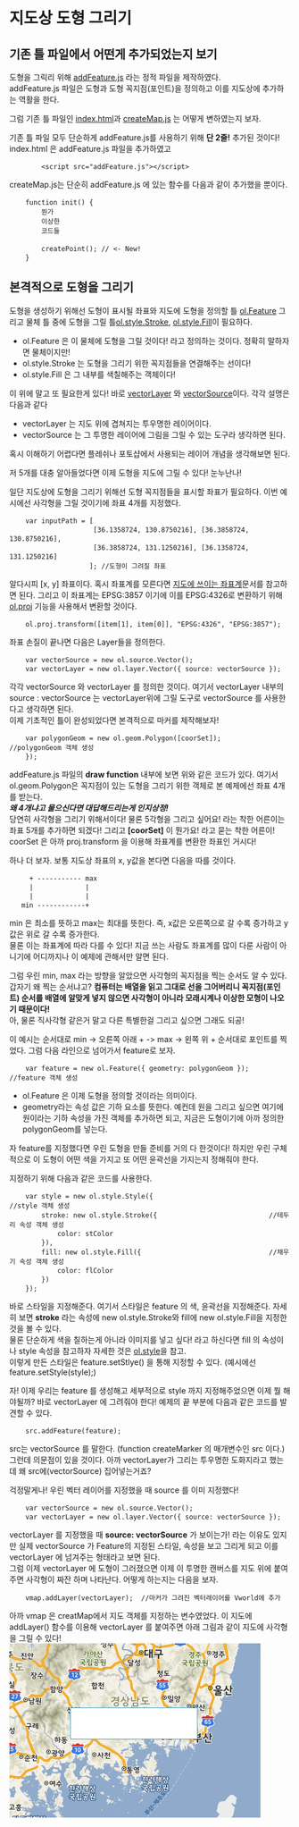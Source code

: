 # 지도상 도형 그리기

## 기존 틀 파일에서 어떤게 추가되었는지 보기

도형을 그릭리 위해 [addFeature.js](https://github.com/IngIeoAndSpare/Vworld_example/blob/master/addFeature/addFeature.js) 라는 정적 파일을 제작하였다.  
addFeature.js 파일은 도형과 도형 꼭지점(포인트)을 정의하고 이를 지도상에 추가하는 역활을 한다. 

그럼 기존 틀 파일인 [index.html](https://github.com/IngIeoAndSpare/Vworld_example/blob/master/addFeature/index.html)과 [createMap.js](https://github.com/IngIeoAndSpare/Vworld_example/blob/master/addFeature/createMap.js) 는 어떻게 변하였는지 보자.

기존 틀 파일 모두 단순하게 addFeature.js를 사용하기 위해 **단 2줄!** 추가된 것이다!  
index.html 은 addFeature.js 파일을 추가하였고
```{.html}
        <script src="addFeature.js"></script>
```
createMap.js는 단순히 addFeature.js 에 있는 함수를 다음과 같이 추가했을 뿐이다.
```{.javascript}
    function init() {
        뭔가
        이상한
        코드들

        createPoint(); // <- New!
    }

```

## 본격적으로 도형을 그리기

도형을 생성하기 위해선 도형이 표시될 좌표와 지도에 도형을 정의할 틀 [ol.Feature](https://openlayers.org/en/latest/apidoc/ol.Feature.html) 그리고 물체 틀 중에 도형을 그릴 틀[ol.style.Stroke](https://openlayers.org/en/latest/apidoc/ol.style.Stroke.html), [ol.style.Fill](https://openlayers.org/en/latest/apidoc/ol.style.Fill.html)이 필요하다.  

* ol.Feature 은 이 물체에 도형을 그릴 것이다! 라고 정의하는 것이다. 정확히 말하자면 물체이지만!
* ol.style.Stroke 는 도형을 그리기 위한 꼭지점들을 연결해주는 선이다! 
* ol.style.Fill 은 그 내부를 색칠해주는 객체이다! 

이 위에 말고 또 필요한게 있다! 바로 [vectorLayer](https://openlayers.org/en/latest/apidoc/ol.layer.Vector.html) 와 [vectorSource](http://openlayers.org/en/v3.6.0/apidoc/ol.source.Vector.html)이다. 각각 설명은 다음과 같다
* vectorLayer 는 지도 위에 겹쳐지는 투우명한 레이어이다. 
* vectorSource 는 그 투명한 레이어에 그림을 그릴 수 있는 도구라 생각하면 된다.

혹시 이해하기 어렵다면 플레쉬나 포토샵에서 사용되는 레이어 개념을 생각해보면 된다.

저 5개를 대충 알아들었다면 이제 도형을 지도에 그릴 수 있다! 눈누난나!  

일단 지도상에 도형을 그리기 위해선 도형 꼭지점들을 표시할 좌표가 필요하다. 이번 예시에선 사각형을 그릴 것이기에 좌표 4개를 지정했다.
```{.javascript}
    var inputPath = [
                     [36.1358724, 130.8750216], [36.3858724, 130.8750216],
                     [36.3858724, 131.1250216], [36.1358724, 131.1250216]
                    ]; //도형이 그려질 좌표
```
알다시피 [x, y] 좌표이다. 혹시 좌표계를 모른다면 [지도에 쓰이는 좌표계](http://www.osgeo.kr/17)문서를 참고하면 된다.
그리고 이 좌표계는 EPSG:3857 이기에 이를 EPSG:4326로 변환하기 위해 [ol.proj](http://openlayers.org/en/latest/apidoc/ol.proj.html) 기능을 사용해서 변환할 것이다.
```{.javascript}
    ol.proj.transform([item[1], item[0]], "EPSG:4326", "EPSG:3857");
```
좌표 손질이 끝나면 다음은 Layer들을 정의한다.

```{.javascript}
    var vectorSource = new ol.source.Vector();     
    var vectorLayer = new ol.layer.Vector({ source: vectorSource }); 
```
각각 vectorSource 와 vectorLayer 를 정의한 것이다. 여기서 vectorLayer 내부의 source : vectorSource 는 vectorLayer위에 그릴 도구로 vectorSource 를 사용한다고 생각하면 된다.  
이제 기초적인 틀이 완성되었다면 본격적으로 마커를 제작해보자!
```{.javascript}
    var polygonGeom = new ol.geom.Polygon([coorSet]);            //polygonGeom 객체 생성
    });
```
addFeature.js 파일의 **draw function** 내부에 보면 위와 같은 코드가 있다. 여기서 ol.geom.Polygon은 꼭지점이 있는 도형을 그리기 위한 객체로 본 예제에선 좌표 4개를 받는다.  
***왜 4개냐고 물으신다면 대답해드리는게 인지상정!***  
당연히 사각형을 그리기 위해서이다! 물론 5각형을 그리고 싶어요! 라는 착한 어른이는 좌표 5개를 추가하면 되겠다!
그리고 **[coorSet]** 이 뭔가요! 라고 묻는 착한 어른이! coorSet 은 아까 proj.transform 을 이용해 좌표계를 변환한 좌표인 거시다!

하나 더 보자. 보통 지도상 좌표의 x, y값을 본다면 다음을 따를 것이다.
```{.javascript}
     + ----------- max
     |             |
     |             |
   min ------------+
```
min 은 최소를 뜻하고 max는 최대를 뜻한다. 즉, x값은 오른쪽으로 갈 수록 증가하고 y값은 위로 갈 수록 증가한다.  
물론 이는 좌표계에 따라 다를 수 있다! 지금 쓰는 사람도 좌표계를 많이 다룬 사람이 아니기에 어디까지나 이 예제에 관해서만 알면 된다.  

그럼 우린 min, max 라는 방향을 알았으면 사각형의 꼭지점을 찍는 순서도 알 수 있다. 갑자기 왜 찍는 순서냐고?
**컴퓨터는 배열을 읽고 그대로 선을 그어버리니 꼭지점(포인트) 순서를 배열에 알맞게 넣지 않으면 사각형이 아니라 모래시계나 이상한 모형이 나오기 때문이다!**  
아, 물론 직사각형 같은거 말고 다른 특별한걸 그리고 싶으면 그래도 되공!
  
이 예시는 순서대로 min -> 오른쪽 아래 + -> max -> 왼쪽 위 + 순서대로 포인트를 찍었다.
그럼 다음 라인으로 넘어가서 feature로 보자.
```{.javascript}
    var feature = new ol.Feature({ geometry: polygonGeom });     //feature 객체 생성
```
* ol.Feature 은 이제 도형을 정의할 것이라는 의미이다.
* geometry라는 속성 값은 기하 요소를 뜻한다. 예컨데 원을 그리고 싶으면 여기에 원이라는 기하 속성을 가진 객체를 추가하면 되고, 지금은 도형이기에 아까 정의한 polygonGeom를 넣는다.

자 feature를 지정했다면 우린 도형을 만들 준비를 거의 다 한것이다! 하지만 우린 구체적으로 이 도형이 어떤 색을 가지고 또 어떤 윤곽선을 가지는지 정해줘야 한다.  

지정하기 위해 다음과 같은 코드를 사용한다.
```{.javascript}
    var style = new ol.style.Style({                             //style 객체 생성
        stroke: new ol.style.Stroke({                            //테두리 속성 객체 생성
            color: stColor
        }),
        fill: new ol.style.Fill({                                //채우기 속성 객체 생성
            color: flColor
        })
    });
```

바로 스타일을 지정해준다. 여기서 스타일은 feature 의 색, 윤곽선을 지정해준다. 자세히 보면 **stroke** 라는 속성에 new ol.style.Stroke와 fill에 new ol.style.Fill을 지정한 것을 볼 수 있다.  
물론 단순하게 색을 칠하는게 아니라 이미지를 넣고 싶다! 라고 하신다면 fill 의 속성이나 style 속성을 참고하자 자세한 것은 [ol.style](https://openlayers.org/en/latest/apidoc/ol.style.html)을 참고.    
이렇게 만든 스타일은 feature.setStlye() 을 통해 지정할 수 있다. (예시에선 feature.setStyle(style);)

자! 이제 우리는 feature 를 생성해고 세부적으로 style 까지 지정해주었으면 이제 뭘 해야될까?
바로 vectorLayer 에 그려줘야 한다! 예제의 끝 부분에 다음과 같은 코드를 발견할 수 있다.
```{.javascript}
    src.addFeature(feature);
```
src는 vectorSource 를 말한다. (function createMarker 의 매개변수인 src 이다.) 그런데 의문점이 있을 것이다.
아까 vectorLayer가 그리는 투우명한 도화지라고 했는데 왜 src에(vectorSource) 집어넣는거죠?  

걱정말게나! 우린 벡터 레이어를 지정했을 때 source 를 이미 지정했다!
```{.javascript}
    var vectorSource = new ol.source.Vector();     
    var vectorLayer = new ol.layer.Vector({ source: vectorSource }); 
```
vectorLayer 를 지정했을 때 **source: vectorSource** 가 보이는가! 라는 이유도 있지만
실제 vectorSource 가 Feature의 지정된 스타일, 속성을 보고 그리게 되고 이를 vectorLayer 에 넘겨주는 형태라고 보면 된다.  
그럼 이제 vectorLayer 에 도형이 그러졌으면 이제 이 투명한 캔버스를 지도 위에 붙여주면 사각형이 짜잔 하며 나타난다. 어떻게 하는지는 다음을 보자.  

```{.javascript}
    vmap.addLayer(vectorLayer);  //마커가 그려진 벡터레이어를 Vworld에 추가
```
아까 vmap 은 creatMap에서 지도 객체를 지정하는 변수였었다. 이 지도에 addLayer() 함수를 이용해 vectorLayer 를 붙여주면 아래 그림과 같이 지도에 사각형을 그릴 수 있다!  
![결과](https://github.com/IngIeoAndSpare/Vworld_example/blob/master/addFeature/%EA%B2%B0%EA%B3%BC.png)